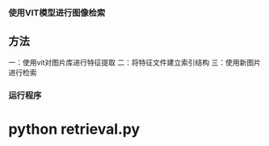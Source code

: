 ### 使用VIT模型进行图像检索
## 方法
一：使用vit对图片库进行特征提取
二：将特征文件建立索引结构
三：使用新图片进行检索

### 运行程序
# python retrieval.py
